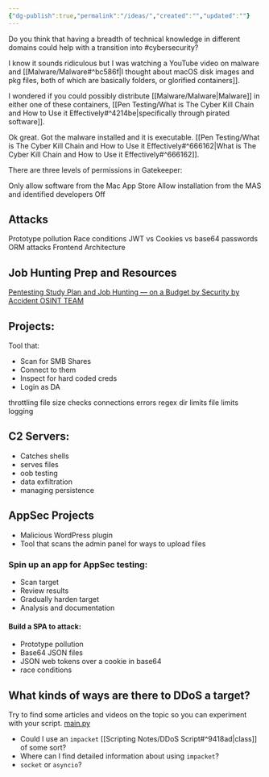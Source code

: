 ```yaml
---
{"dg-publish":true,"permalink":"/ideas/","created":"","updated":""}
---
```




Do you think that having a breadth of technical knowledge in different domains could help with a transition into #cybersecurity?

I know it sounds ridiculous but I was watching a YouTube video on malware and [[Malware/Malware#^bc586f\|I thought about macOS disk images and pkg files, both of which are basically folders, or glorified containers]].

I wondered if you could possibly distribute [[Malware/Malware\|Malware]] in either one of these containers, [[Pen Testing/What is The Cyber Kill Chain and How to Use it Effectively#^4214be\|specifically through pirated software]]. 

Ok great. Got the malware installed and it is executable. [[Pen Testing/What is The Cyber Kill Chain and How to Use it Effectively#^666162\|What is The Cyber Kill Chain and How to Use it Effectively#^666162]].

There are three levels of permissions in Gatekeeper:

Only allow software from the Mac App Store
Allow installation from the MAS and identified developers 
Off

## Attacks

Prototype pollution
Race conditions
JWT vs Cookies vs base64 passwords
ORM attacks
Frontend Architecture


## Job Hunting Prep and Resources

[Pentesting Study Plan and Job Hunting — on a Budget by Security by Accident OSINT TEAM](https://medium.com/the-first-digit/getting-a-pentesting-job-without-spending-a-dollar-9cff9e3ecc85)

## Projects:

Tool that:
- Scan for SMB Shares
- Connect to them
- Inspect for hard coded creds
- Login as DA

throttling file size checks connections errors regex dir limits file limits logging

  

## C2 Servers:

- Catches shells
- serves files
- oob testing
- data exfiltration
- managing persistence

  
  

## AppSec Projects

- Malicious WordPress plugin
- Tool that scans the admin panel for ways to upload files

  

### Spin up an app for AppSec testing:

- Scan target
- Review results
- Gradually harden target
- Analysis and documentation

  

#### Build a SPA to attack:

- Prototype pollution
- Base64 JSON files
- JSON web tokens over a cookie in base64
- race conditions

## What kinds of ways are there to DDoS a target?

Try to find some articles and videos on the topic so you can experiment with your script.
[main.py](https://github.com/twhite96/ddos-script/blob/main/main.py)

- Could I use an `impacket` [[Scripting Notes/DDoS Script#^9418ad\|class]] of some sort?
- Where can I find detailed information about using `impacket`?
- `socket` or `asyncio`?